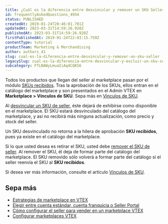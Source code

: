 ```yaml
---
title: ¿Cuál es la diferencia entre desvincular y remover un SKU Seller?
id: frequentlyAskedQuestions_4954
status: PUBLISHED
createdAt: 2019-01-24T20:46:01.701Z
updatedAt: 2023-03-31T14:59:26.920Z
publishedAt: 2023-03-31T14:59:26.920Z
firstPublishedAt: 2019-01-24T22:03:15.759Z
contentType: tutorial
productTeam: Marketing & Merchandising
author: authors_41
slug: cual-es-la-diferencia-entre-desvincular-y-remover-un-sku-seller
legacySlug: cual-es-la-diferencia-entre-desvincular-y-excluir-un-sku-seller
subcategory: FTLNAWyLmuaIiAq4CQKS6
---
```


Todos los productos que llegan del seller al marketplace pasan por el módulo [SKUs recibidos](https://help.vtex.com/es/tutorial/sugerindo-e-aprovando-skus--tutorials_396). Tras la aprobación de los SKUs, ellos entran en el catálogo del marketplace y son presentados en el Admin VTEX en **Marketplace > Vínculos de SKU**. Sepa más en [Vínculos de SKU](https://help.vtex.com/es/tutorial/vinculos-de-sku--1SmrVgNwjJX17hdqwLa0TX).

Al [desvincular un SKU de seller](https://help.vtex.com/es/tutorial/vinculos-de-sku--1SmrVgNwjJX17hdqwLa0TX#desvincular-sku), éste dejará de exhibirse como disponible en el marketplace. El SKU estará desvinculado del catálogo del marketplace, y así no recibirá más ninguna actualización, como precio y stock del seller.

<div class = "alert alert-info">
Un SKU desvinculado no retorna a la hilera de aprobación <b>SKU recibidos</b>, pues ya existe en el catálogo del marketplace.
</div>

Si lo que usted desea es retirar el SKU, usted debe [remover el SKU de seller](https://help.vtex.com/es/tutorial/vinculos-de-sku--1SmrVgNwjJX17hdqwLa0TX#remover). Al remover el SKU, él deja de formar parte del catálogo del marketplace. El SKU removido sólo volverá a formar parte del catálogo si el seller reenvía el SKU al **SKU recibidos**.

Si desea ver más información, consulte el artículo [Vínculos de SKU](https://help.vtex.com/es/tutorial/vinculos-de-sku--1SmrVgNwjJX17hdqwLa0TX).

## Sepa más

- [Estrategias de marketplace en VTEX](https://help.vtex.com/es/tutorial/estrategias-de-marketplace-na-vtex--tutorials_402)
- [Elegir entre cuenta estándar, cuenta franquicia o Seller Portal](https://help.vtex.com/es/tutorial/escolher-entre-conta-padrao-conta-franquia-ou-seller-portal--4S90HzzhMyZESsHqrnUs78)
- [Cómo configurar el seller para vender en un marketplace VTEX](https://help.vtex.com/es/tutorial/como-configurar-el-seller-para-vender-en-un-marketplace-vtex--6g045OkRSjNpqhkExbQRlP)
- [Configurar marketplaces VTEX](https://help.vtex.com/es/tutorial/configurar-marketplace-vtex--7splyp5MqIyt2Iyz5jsNzb)
